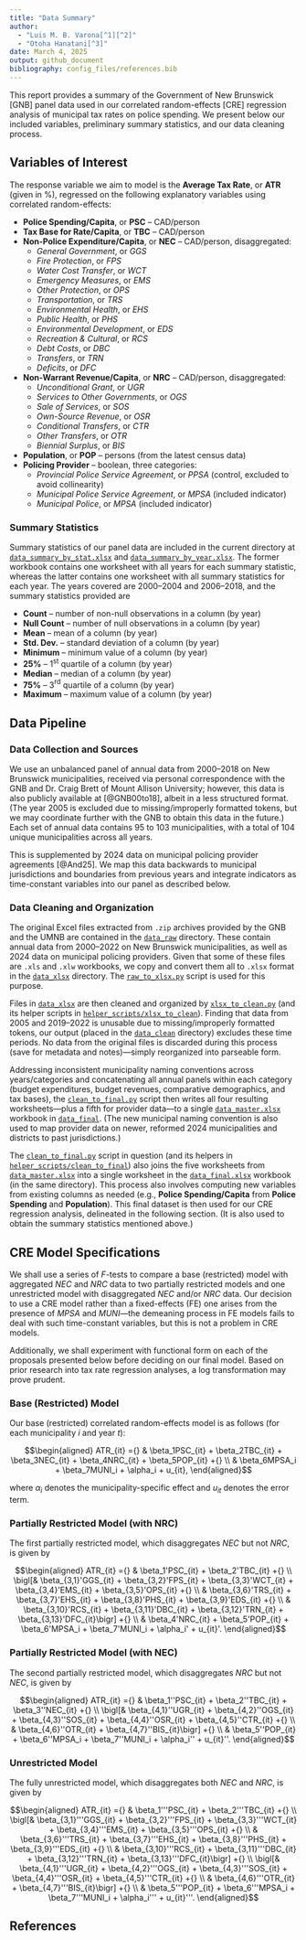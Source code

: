 ```yaml
---
title: "Data Summary"
author:
  - "Luis M. B. Varona[^1][^2]"
  - "Otoha Hanatani[^3]"
date: March 4, 2025
output: github_document
bibliography: config_files/references.bib
---
```

This report provides a summary of the Government of New Brunswick [GNB] panel
data used in our correlated random-effects [CRE] regression analysis of
municipal tax rates on police spending. We present below our included
variables, preliminary summary statistics, and our data cleaning process.

## Variables of Interest

The response variable we aim to model is the **Average Tax Rate**, or **ATR**
(given in %), regressed on the following explanatory variables using correlated
random-effects:

- **Police Spending/Capita**, or **PSC** &#x2013; CAD/person
- **Tax Base for Rate/Capita**, or **TBC** &#x2013; CAD/person
- **Non-Police Expenditure/Capita**, or **NEC** &#x2013; CAD/person, disaggregated:
  - *General Government*, or *GGS*
  - *Fire Protection*, or *FPS*
  - *Water Cost Transfer*, or *WCT*
  - *Emergency Measures*, or *EMS*
  - *Other Protection*, or *OPS*
  - *Transportation*, or *TRS*
  - *Environmental Health*, or *EHS*
  - *Public Health*, or *PHS*
  - *Environmental Development*, or *EDS*
  - *Recreation & Cultural*, or *RCS*
  - *Debt Costs*, or *DBC*
  - *Transfers*, or *TRN*
  - *Deficits*, or *DFC*
- **Non-Warrant Revenue/Capita**, or **NRC** &#x2013; CAD/person, disaggregated:
  - *Unconditional Grant*, or *UGR*
  - *Services to Other Governments*, or *OGS*
  - *Sale of Services*, or *SOS*
  - *Own-Source Revenue*, or *OSR*
  - *Conditional Transfers*, or *CTR*
  - *Other Transfers*, or *OTR*
  - *Biennial Surplus*, or *BIS*
- **Population**, or **POP** &#x2013; persons (from the latest census data)
- **Policing Provider** &#x2013; boolean, three categories:
  - *Provincial Police Service Agreement*, or *PPSA* (control, excluded to avoid collinearity)
  - *Municipal Police Service Agreement*, or *MPSA* (included indicator)
  - *Municipal Police*, or *MPSA* (included indicator)

### Summary Statistics

Summary statistics of our panel data are included in the current directory at
[`data_summary_by_stat.xlsx`](data_summary_by_stat.xlsx) and
[`data_summary_by_year.xlsx`](data_summary_by_year.xlsx). The former workbook
contains one worksheet with all years for each summary statistic, whereas the
latter contains one worksheet with all summary statistics for each year. The
years covered are 2000&#x2013;2004 and 2006&#x2013;2018, and the summary
statistics provided are

- **Count** &#x2013; number of non-null observations in a column (by year)
- **Null Count** &#x2013; number of null observations in a column (by year)
- **Mean** &#x2013; mean of a column (by year)
- **Std. Dev.** &#x2013; standard deviation of a column (by year)
- **Minimum** &#x2013; minimum value of a column (by year)
- **25%** &#x2013; 1$^\text{st}$ quartile of a column (by year)
- **Median** &#x2013; median of a column (by year)
- **75%** &#x2013; 3$^\text{rd}$ quartile of a column (by year)
- **Maximum** &#x2013; maximum value of a column (by year)

## Data Pipeline

### Data Collection and Sources

We use an unbalanced panel of annual data from 2000&#x2013;2018 on New
Brunswick municipalities, received via personal correspondence with the GNB
and Dr. Craig Brett of Mount Allison University; however, this data is also
publicly available at [@GNB00to18], albeit in a less structured format.
(The year 2005 is excluded due to missing/improperly formatted tokens, but we
may coordinate further with the GNB to obtain this data in the future.) Each
set of annual data contains 95 to 103 municipalities, with a total of 104
unique municipalities across all years.

This is supplemented by 2024 data on municipal policing provider agreements
[@And25]. We map this data backwards to municipal jurisdictions and boundaries
from previous years and integrate indicators as time-constant variables into
our panel as described below.

### Data Cleaning and Organization

The original Excel files extracted from `.zip` archives provided by the GNB and
the UMNB are contained in the [`data_raw`](../data_pipeline/data_raw)
directory. These contain annual data from 2000&#x2013;2022 on New Brunswick
municipalities, as well as 2024 data on municipal policing providers. Given
that some of these files are `.xls` and `.xlw` workbooks, we copy and convert
them all to `.xlsx` format in the [`data_xlsx`](../data_pipeline/data_xlsx)
directory. The [`raw_to_xlsx.py`](../data_pipeline/raw_to_xlsx.py) script is
used for this purpose.

Files in [`data_xlsx`](../data_pipeline/data_xlsx) are then cleaned and
organized by [`xlsx_to_clean.py`](../data_pipeline/xlsx_to_clean.py) (and its
helper scripts in
[`helper_scripts/xlsx_to_clean`](../data_pipeline/helper_scripts/xlsx_to_clean)).
Finding that data from 2005 and 2019&#x2013;2022 is unusable due to
missing/improperly formatted tokens, our output (placed in the
[`data_clean`](../data_pipeline/data_clean) directory) excludes these time
periods. No data from the original files is discarded during this process (save
for metadata and notes)&#x2014;simply reorganized into parseable form.

Addressing inconsistent municipality naming conventions across years/categories
and concatenating all annual panels within each category (budget expenditures,
budget revenues, comparative demographics, and tax bases), the
[`clean_to_final.py`](../data_pipeline/clean_to_final.py) script then writes
all four resulting worksheets&#x2014;plus a fifth for provider data&#x2014;to a
single [`data_master.xlsx`](../data_pipeline/data_final/data_master.xlsx)
workbook in [`data_final`](../data_pipeline/data_final). (The new municipal
naming convention is also used to map provider data on newer, reformed 2024
municipalities and districts to past jurisdictions.)

The [`clean_to_final.py`](../data_pipeline/clean_to_final.py) script in
question (and its helpers in
[`helper_scripts/clean_to_final`](../data_pipeline/helper_scripts/clean_to_final))
also joins the five worksheets from
[`data_master.xlsx`](../data_pipeline/data_final/data_master.xlsx) into a
single worksheet in the
[`data_final.xlsx`](../data_pipeline/data_final/data_final.xlsx) workbook (in
the same directory). This process also involves computing new variables from
existing columns as needed (e.g., **Police Spending/Capita** from
**Police Spending** and **Population**). This final dataset is then used for
our CRE regression analysis, delineated in the following section. (It is also
used to obtain the summary statistics mentioned above.)

## CRE Model Specifications

We shall use a series of $F$-tests to compare a base (restricted) model with
aggregated *NEC* and *NRC* data to two partially restricted models and one
unrestricted model with disaggregated *NEC* and/or *NRC* data. Our decision to
use a CRE model rather than a fixed-effects (FE) one arises from the presence
of *MPSA* and *MUNI*&#x2014;the demeaning process in FE models fails to deal
with such time-constant variables, but this is not a problem in CRE models.

Additionally, we shall experiment with functional form on each of the proposals
presented below before deciding on our final model. Based on prior research
into tax rate regression analyses, a log transformation may prove prudent.

### Base (Restricted) Model

Our base (restricted) correlated random-effects model is as follows (for each
municipality $i$ and year $t$):

$$\begin{aligned}
ATR_{it} ={} & \beta_1PSC_{it} + \beta_2TBC_{it} + \beta_3NEC_{it} + \beta_4NRC_{it} + \beta_5POP_{it} +{} \\
& \beta_6MPSA_i + \beta_7MUNI_i + \alpha_i + u_{it},
\end{aligned}$$

where $\alpha_i$ denotes the municipality-specific effect and $u_{it}$ denotes
the error term.

### Partially Restricted Model (with NRC)
The first partially restricted model, which
disaggregates *NEC* but not *NRC*, is given by

$$\begin{aligned}
ATR_{it} ={} & \beta_1'PSC_{it} + \beta_2'TBC_{it} +{} \\
\bigl[& \beta_{3,1}'GGS_{it} + \beta_{3,2}'FPS_{it} + \beta_{3,3}'WCT_{it} + \beta_{3,4}'EMS_{it} + \beta_{3,5}'OPS_{it} +{} \\
& \beta_{3,6}'TRS_{it} + \beta_{3,7}'EHS_{it} + \beta_{3,8}'PHS_{it} + \beta_{3,9}'EDS_{it} +{} \\
& \beta_{3,10}'RCS_{it} + \beta_{3,11}'DBC_{it} + \beta_{3,12}'TRN_{it} + \beta_{3,13}'DFC_{it}\bigr] +{} \\
& \beta_4'NRC_{it} + \beta_5'POP_{it} + \beta_6'MPSA_i + \beta_7'MUNI_i + \alpha_i' + u_{it}'.
\end{aligned}$$

### Partially Restricted Model (with NEC)

The second partially restricted model, which disaggregates *NRC* but not *NEC*,
is given by

$$\begin{aligned}
ATR_{it} ={} & \beta_1''PSC_{it} + \beta_2''TBC_{it} + \beta_3''NEC_{it} +{} \\
\bigl[& \beta_{4,1}''UGR_{it} + \beta_{4,2}''OGS_{it} + \beta_{4,3}''SOS_{it} + \beta_{4,4}''OSR_{it} + \beta_{4,5}''CTR_{it} +{} \\
& \beta_{4,6}''OTR_{it} + \beta_{4,7}''BIS_{it}\bigr] +{} \\
& \beta_5''POP_{it} + \beta_6''MPSA_i + \beta_7''MUNI_i + \alpha_i'' + u_{it}''.
\end{aligned}$$

### Unrestricted Model

The fully unrestricted model, which disaggregates both *NEC* and *NRC*, is
given by

$$\begin{aligned}
ATR_{it} ={} & \beta_1'''PSC_{it} + \beta_2'''TBC_{it} +{} \\
\bigl[& \beta_{3,1}'''GGS_{it} + \beta_{3,2}'''FPS_{it} + \beta_{3,3}'''WCT_{it} + \beta_{3,4}'''EMS_{it} + \beta_{3,5}'''OPS_{it} +{} \\
& \beta_{3,6}'''TRS_{it} + \beta_{3,7}'''EHS_{it} + \beta_{3,8}'''PHS_{it} + \beta_{3,9}'''EDS_{it} +{} \\
& \beta_{3,10}'''RCS_{it} + \beta_{3,11}'''DBC_{it} + \beta_{3,12}'''TRN_{it} + \beta_{3,13}'''DFC_{it}\bigr] +{} \\
\bigl[& \beta_{4,1}'''UGR_{it} + \beta_{4,2}'''OGS_{it} + \beta_{4,3}'''SOS_{it} + \beta_{4,4}'''OSR_{it} + \beta_{4,5}'''CTR_{it} +{} \\
& \beta_{4,6}'''OTR_{it} + \beta_{4,7}'''BIS_{it}\bigr] +{} \\
& \beta_5'''POP_{it} + \beta_6'''MPSA_i + \beta_7'''MUNI_i + \alpha_i''' + u_{it}'''.
\end{aligned}$$

[^1]: Department of Mathematics & Computer Science, Mount Allison University, Sackville, NB E4L  1E6
[^2]: Department of Politics & International Relations, Mount Allison University, Sackville, NB E4L  1A7
[^3]: Department of Economics, Mount Allison University, Sackville, NB E4L  1A7

## References
